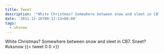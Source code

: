 ```yaml
---
title: Tweet
description: '"White Christmas? Somewhere between snow and sleet in CB7. Sneet? #uksnow"'
date: '2011-12-16T09:12:13+00:00'
tags:
  - uksnow
---
```

White Christmas? Somewhere between snow and sleet in CB7. Sneet? #uksnow
      {{< tweet 0 0 >}}
    
